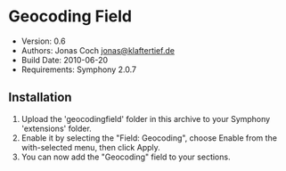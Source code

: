 # Geocoding Field

* Version: 0.6
* Authors: Jonas Coch <jonas@klaftertief.de>
* Build Date: 2010-06-20
* Requirements: Symphony 2.0.7


## Installation

1. Upload the 'geocodingfield' folder in this archive to your Symphony 'extensions' folder.
2. Enable it by selecting the "Field: Geocoding", choose Enable from the with-selected menu, then click Apply.
3. You can now add the "Geocoding" field to your sections.